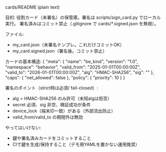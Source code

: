 cards/README (plain text)

目的:
  役割カード（未署名）の保管庫。署名は scripts/sign_card.py でローカル実行。
  署名済みはコミット禁止（.gitignore で cards/*.signed.json を無視）。

ファイル:
  - my_card.json（未署名テンプレ。これだけコミットOK）
  - my_card.signed.json（署名後。コミット禁止）

カードの基本構造:
  {
    "meta": {
      "name": "be_kind",
      "version": "1.0",
      "namespace": "behavior",
      "valid_from": "2025-01-01T00:00:00Z",
      "valid_to":   "2026-01-01T00:00:00Z",
      "alg": "HMAC-SHA256",
      "sig": ""
    },
    "caps": { "net_allowed": false },
    "policy": { "priority": 10 }
  }

署名のポイント（strict時は必須/ fail-closed）:
  - alg = HMAC-SHA256 のみ許可（未知algは拒否）
  - secret 必須、sig 非空、検証成功が条件
  - device_lock（端末ID一致）がある（外部流出防止）
  - valid_from/valid_to の期間外は無効

やってはいけない:
  - 鍵や署名済みカードをコミットすること
  - CIで鍵を生成/保持すること（デモ用YAMLを置かない運用推奨）
